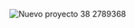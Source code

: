 ![Nuevo proyecto 38  2789368](https://github.com/user-attachments/assets/a4af09ef-3524-4757-9ee2-7295cdca11c6)
